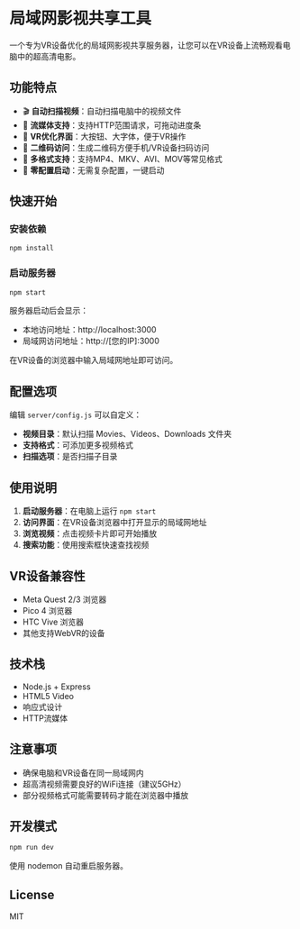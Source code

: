 # 局域网影视共享工具

一个专为VR设备优化的局域网影视共享服务器，让您可以在VR设备上流畅观看电脑中的超高清电影。

## 功能特点

- 🎬 **自动扫描视频**：自动扫描电脑中的视频文件
- 📡 **流媒体支持**：支持HTTP范围请求，可拖动进度条
- 🥽 **VR优化界面**：大按钮、大字体，便于VR操作
- 📱 **二维码访问**：生成二维码方便手机/VR设备扫码访问
- 🎥 **多格式支持**：支持MP4、MKV、AVI、MOV等常见格式
- 🚀 **零配置启动**：无需复杂配置，一键启动

## 快速开始

### 安装依赖

```bash
npm install
```

### 启动服务器

```bash
npm start
```

服务器启动后会显示：
- 本地访问地址：http://localhost:3000
- 局域网访问地址：http://[您的IP]:3000

在VR设备的浏览器中输入局域网地址即可访问。

## 配置选项

编辑 `server/config.js` 可以自定义：

- **视频目录**：默认扫描 Movies、Videos、Downloads 文件夹
- **支持格式**：可添加更多视频格式
- **扫描选项**：是否扫描子目录

## 使用说明

1. **启动服务器**：在电脑上运行 `npm start`
2. **访问界面**：在VR设备浏览器中打开显示的局域网地址
3. **浏览视频**：点击视频卡片即可开始播放
4. **搜索功能**：使用搜索框快速查找视频

## VR设备兼容性

- Meta Quest 2/3 浏览器
- Pico 4 浏览器
- HTC Vive 浏览器
- 其他支持WebVR的设备

## 技术栈

- Node.js + Express
- HTML5 Video
- 响应式设计
- HTTP流媒体

## 注意事项

- 确保电脑和VR设备在同一局域网内
- 超高清视频需要良好的WiFi连接（建议5GHz）
- 部分视频格式可能需要转码才能在浏览器中播放

## 开发模式

```bash
npm run dev
```

使用 nodemon 自动重启服务器。

## License

MIT